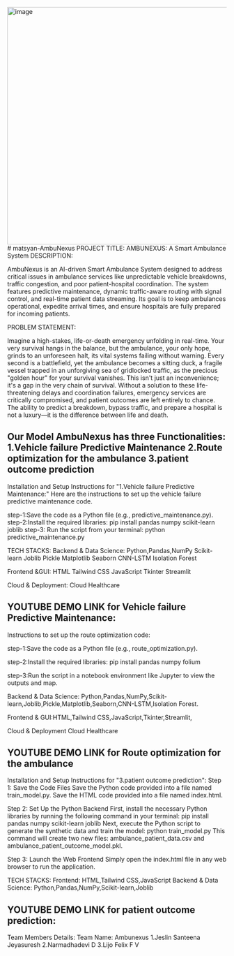 <img width="1280" height="544" alt="image" src="https://github.com/user-attachments/assets/b7a6428e-2953-4ca1-8c40-81bd9fc09f88" /># matsyan-AmbuNexus
PROJECT TITLE:
                                                        AMBUNEXUS: A Smart Ambulance System
DESCRIPTION:

AmbuNexus is an AI-driven Smart Ambulance System designed to address critical issues in ambulance services like unpredictable vehicle breakdowns, traffic congestion, and poor patient-hospital coordination. The system features predictive maintenance, dynamic traffic-aware routing with signal control, and real-time patient data streaming. Its goal is to keep ambulances operational, expedite arrival times, and ensure hospitals are fully prepared for incoming patients.

PROBLEM STATEMENT:

Imagine a high-stakes, life-or-death emergency unfolding in real-time. Your very survival hangs in the balance, but the ambulance, your only hope, grinds to an unforeseen halt, its vital systems failing without warning. Every second is a battlefield, yet the ambulance becomes a sitting duck, a fragile vessel trapped in an unforgiving sea of gridlocked traffic, as the precious "golden hour" for your survival vanishes.
This isn't just an inconvenience; it's a gap in the very chain of survival. Without a solution to these life-threatening delays and coordination failures, emergency services are critically compromised, and patient outcomes are left entirely to chance. The ability to predict a breakdown, bypass traffic, and prepare a hospital is not a luxury—it is the difference between life and death.


 Our Model AmbuNexus has three Functionalities:
1.Vehicle failure Predictive Maintenance
2.Route optimization for the ambulance
3.patient outcome prediction
-----------------------------------------------------------------------------------------------------------------------------
Installation and Setup Instructions for "1.Vehicle failure Predictive Maintenance:"
Here are the instructions to set up the vehicle failure predictive maintenance code.

step-1:Save the code as a Python file (e.g., predictive_maintenance.py).
step-2:Install the required libraries:
pip install pandas numpy scikit-learn joblib
step-3:
Run the script from your terminal:
python predictive_maintenance.py

TECH STACKS:
Backend & Data Science:
Python,Pandas,NumPy
Scikit-learn
Joblib
Pickle
Matplotlib
Seaborn
CNN-LSTM
Isolation Forest

Frontend &GUI:
HTML
Tailwind CSS
JavaScript
Tkinter
Streamlit

Cloud & Deployment:
Cloud Healthcare

YOUTUBE DEMO LINK for Vehicle failure Predictive Maintenance:
-----------------------------------------------------------------------------------------------------------------------------
Instructions to set up the route optimization code:

step-1:Save the code as a Python file (e.g., route_optimization.py).

step-2:Install the required libraries:
pip install pandas numpy folium

step-3:Run the script in a notebook environment like Jupyter to view the outputs and map.

Backend & Data Science:
Python,Pandas,NumPy,Scikit-learn,Joblib,Pickle,Matplotlib,Seaborn,CNN-LSTM,Isolation Forest.

Frontend & GUI:HTML,Tailwind CSS,JavaScript,Tkinter,Streamlit,

Cloud & Deployment
Cloud Healthcare

YOUTUBE DEMO LINK for Route optimization for the ambulance
----------------------------------------------------------------------------------------------------------------------------
Installation and Setup Instructions for "3.patient outcome prediction":
Step 1: Save the Code Files
Save the Python code provided into a file named train_model.py.
Save the HTML code provided into a file named index.html.

Step 2: Set Up the Python Backend
First, install the necessary Python libraries by running the following command in your terminal:
pip install pandas numpy scikit-learn joblib
Next, execute the Python script to generate the synthetic data and train the model:
python train_model.py
This command will create two new files: ambulance_patient_data.csv and ambulance_patient_outcome_model.pkl.

Step 3: Launch the Web Frontend
Simply open the index.html file in any web browser to run the application.

TECH STACKS:
Frontend:
HTML,Tailwind CSS,JavaScript
Backend & Data Science:
Python,Pandas,NumPy,Scikit-learn,Joblib


YOUTUBE DEMO LINK for patient outcome prediction:
----------------------------------------------------------------------------------------------------------------------------
Team Members Details:
Team Name: Ambunexus
1.Jeslin Santeena Jeyasuresh
2.Narmadhadevi D
3.Lijo Felix F V




